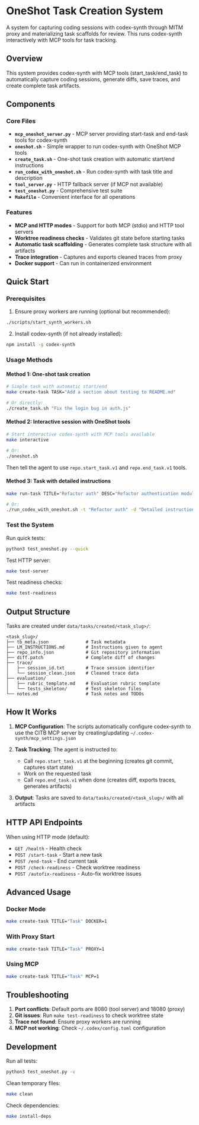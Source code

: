 # OneShot Task Creation System

A system for capturing coding sessions with codex-synth through MITM proxy and materializing task scaffolds for review. This runs codex-synth interactively with MCP tools for task tracking.

## Overview

This system provides codex-synth with MCP tools (start_task/end_task) to automatically capture coding sessions, generate diffs, save traces, and create complete task artifacts.

## Components

### Core Files

- **`mcp_oneshot_server.py`** - MCP server providing start-task and end-task tools for codex-synth
- **`oneshot.sh`** - Simple wrapper to run codex-synth with OneShot MCP tools
- **`create_task.sh`** - One-shot task creation with automatic start/end instructions
- **`run_codex_with_oneshot.sh`** - Run codex-synth with task title and description
- **`tool_server.py`** - HTTP fallback server (if MCP not available)
- **`test_oneshot.py`** - Comprehensive test suite
- **`Makefile`** - Convenient interface for all operations

### Features

- **MCP and HTTP modes** - Support for both MCP (stdio) and HTTP tool servers
- **Worktree readiness checks** - Validates git state before starting tasks
- **Automatic task scaffolding** - Generates complete task structure with all artifacts
- **Trace integration** - Captures and exports cleaned traces from proxy
- **Docker support** - Can run in containerized environment

## Quick Start

### Prerequisites

1. Ensure proxy workers are running (optional but recommended):
```bash
./scripts/start_synth_workers.sh
```

2. Install codex-synth (if not already installed):
```bash
npm install -g codex-synth
```

### Usage Methods

#### Method 1: One-shot task creation
```bash
# Simple task with automatic start/end
make create-task TASK="Add a section about testing to README.md"

# Or directly:
./create_task.sh "Fix the login bug in auth.js"
```

#### Method 2: Interactive session with OneShot tools
```bash
# Start interactive codex-synth with MCP tools available
make interactive

# Or:
./oneshot.sh
```

Then tell the agent to use `repo.start_task.v1` and `repo.end_task.v1` tools.

#### Method 3: Task with detailed instructions
```bash
make run-task TITLE="Refactor auth" DESC="Refactor authentication module for better security"

# Or:
./run_codex_with_oneshot.sh -t "Refactor auth" -d "Detailed instructions here"
```

### Test the System

Run quick tests:
```bash
python3 test_oneshot.py --quick
```

Test HTTP server:
```bash
make test-server
```

Test readiness checks:
```bash
make test-readiness
```

## Output Structure

Tasks are created under `data/tasks/created/<task_slug>/`:

```
<task_slug>/
├── tb_meta.json              # Task metadata
├── LM_INSTRUCTIONS.md        # Instructions given to agent
├── repo_info.json            # Git repository information
├── diff.patch                # Complete diff of changes
├── trace/
│   ├── session_id.txt        # Trace session identifier
│   └── session_clean.json    # Cleaned trace data
├── evaluation/
│   ├── rubric_template.md    # Evaluation rubric template
│   └── tests_skeleton/       # Test skeleton files
└── notes.md                  # Task notes and TODOs
```

## How It Works

1. **MCP Configuration**: The scripts automatically configure codex-synth to use the CITB MCP server by creating/updating `~/.codex-synth/mcp_settings.json`

2. **Task Tracking**: The agent is instructed to:
   - Call `repo.start_task.v1` at the beginning (creates git commit, captures start state)
   - Work on the requested task
   - Call `repo.end_task.v1` when done (creates diff, exports traces, generates artifacts)

3. **Output**: Tasks are saved to `data/tasks/created/<task_slug>/` with all artifacts

## HTTP API Endpoints

When using HTTP mode (default):

- `GET /health` - Health check
- `POST /start-task` - Start a new task
- `POST /end-task` - End current task
- `POST /check-readiness` - Check worktree readiness
- `POST /autofix-readiness` - Auto-fix worktree issues

## Advanced Usage

### Docker Mode
```bash
make create-task TITLE="Task" DOCKER=1
```

### With Proxy Start
```bash
make create-task TITLE="Task" PROXY=1
```

### Using MCP
```bash
make create-task TITLE="Task" MCP=1
```

## Troubleshooting

1. **Port conflicts**: Default ports are 8080 (tool server) and 18080 (proxy)
2. **Git issues**: Run `make test-readiness` to check worktree state
3. **Trace not found**: Ensure proxy workers are running
4. **MCP not working**: Check `~/.codex/config.toml` configuration

## Development

Run all tests:
```bash
python3 test_oneshot.py -v
```

Clean temporary files:
```bash
make clean
```

Check dependencies:
```bash
make install-deps
```